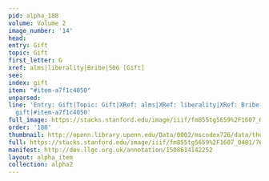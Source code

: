 ```yaml
---
pid: alpha_188
volume: Volume 2
image_number: '14'
head: 
entry: Gift
topic: Gift
first_letter: G
xref: alms|liberality|Bribe|506 [Gift]
see: 
index: gift
item: "#item-a7f1c4050"
unparsed: 
line: 'Entry: Gift|Topic: Gift|XRef: alms|XRef: liberality|XRef: Bribe|XRef: 506 [Gift]|Index:
  gift|#item-a7f1c4050'
full_image: https://stacks.stanford.edu/image/iiif/fm855tg5659%2F1607_0481/full/full/0/default.jpg
order: '188'
thumbnail: http://openn.library.upenn.edu/Data/0002/mscodex726/data/thumb/1607_0481_thumb.jpg
full: https://stacks.stanford.edu/image/iiif/fm855tg5659%2F1607_0481/762,2044,2992,416/full/0/default.jpg
manifest: http://dev.llgc.org.uk/annotation/1508614142252
layout: alpha_item
collection: alpha2
---
```

